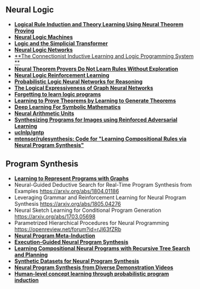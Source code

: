 ## Neural Logic

- [**Logical Rule Induction and Theory Learning Using Neural Theorem Proving**](https://arxiv.org/abs/1809.02193.pdf)
- [**Neural Logic Machines**](https://arxiv.org/abs/1904.11694.pdf)
- [**Logic and the Simplicial Transformer**](https://arxiv.org/abs/1909.00668.pdf)
- [**Neural Logic Networks**](https://arxiv.org/abs/1910.08629.pdf)
- [**The Connectionist Inductive Learning and Logic Programming System **](https://link.springer.com/article/10.1023/A:1008328630915)
- [**Neural Theorem Provers Do Not Learn Rules Without Exploration**](https://arxiv.org/abs/1906.06805.pdf)
- [**Neural Logic Reinforcement Learning**](https://arxiv.org/abs/1904.10729.pdf)
- [**Probabilistic Logic Neural Networks for Reasoning**](https://arxiv.org/abs/1906.08495.pdf)
- [**The Logical Expressiveness of Graph Neural Networks**](https://openreview.net/forum?id=r1lZ7AEKvB)
- [**Forgetting to learn logic programs**](https://arxiv.org/abs/1911.06643v1.pdf)
- [**Learning to Prove Theorems by Learning to Generate Theorems**](https://openreview.net/forum?id=BJxiqxSYPB)
- [**Deep Learning For Symbolic Mathematics**](https://openreview.net/forum?id=S1eZYeHFDS)
- [**Neural Arithmetic Units**](https://arxiv.org/abs/2001.05016v1.pdf)
- [**Synthesizing Programs for Images using Reinforced Adversarial Learning**](http://proceedings.mlr.press/v80/ganin18a.html)
- [**uclnlp/gntp**](https://github.com/uclnlp/gntp)
- [**mtensor/rulesynthesis: Code for "Learning Compositional Rules via Neural Program Synthesis"**](https://github.com/mtensor/rulesynthesis)

## Program Synthesis

- [**Learning to Represent Programs with Graphs**](https://openreview.net/forum?id=BJOFETxR-)
- Neural-Guided Deductive Search for Real-Time Program Synthesis from Examples https://arxiv.org/abs/1804.01186
- Leveraging Grammar and Reinforcement Learning for Neural Program Synthesis
  https://arxiv.org/abs/1805.04276
- Neural Sketch Learning for Conditional Program Generation https://arxiv.org/abs/1703.05698
- Parametrized Hierarchical Procedures for Neural Programming https://openreview.net/forum?id=rJl63fZRb
- [**Neural Program Meta-Induction**](https://papers.nips.cc/paper/6803-neural-program-meta-induction.pdf)
- [**Execution-Guided Neural Program Synthesis**](https://openreview.net/forum?id=H1gfOiAqYm)
- [**Learning Compositional Neural Programs with Recursive Tree Search and Planning**](https://arxiv.org/abs/1905.12941.pdf)
- [**Synthetic Datasets for Neural Program Synthesis**](https://openreview.net/forum?id=ryeOSnAqYm)
- [**Neural Program Synthesis from Diverse Demonstration Videos**](http://proceedings.mlr.press/v80/sun18a/sun18a.pdf)
- [**Human-level concept learning through probabilistic program induction**](https://web.mit.edu/cocosci/Papers/Science-2015-Lake-1332-8.pdf)
